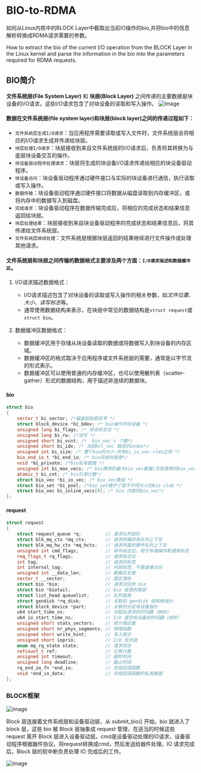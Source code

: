# BIO-to-RDMA
如何从Linux内核中的BLOCK Layer中截取出当前IO操作的bio,并将bio中的信息解析转换成RDMA请求需要的参数。

How to extract the bio of the current I/O operation from the BLOCK Layer in the Linux kernel and parse the information in the bio into the parameters required for RDMA requests.

## BIO简介
**文件系统层(File System Layer)** 和 **块层(Block Layer)** 之间传递的主要数据是块设备的I/O请求。这些I/O请求包含了对块设备的读取和写入操作。
![image](https://github.com/fusemen/BIO-to-RDMA/assets/122666739/6c166fca-3c50-4fd8-812b-a3f93702cffb)

#### 数据在文件系统层(file system layer)和块层(block layer)之间的传递过程如下：
-	`文件系统层生成I/O请求`：当应用程序需要读取或写入文件时，文件系统层会将相应的I/O请求生成并传递给块层。
-	`块层处理I/O请求`：块层接收到来自文件系统层的I/O请求后，负责将其转换为与底层块设备交互的操作。
- `块设备驱动程序处理请求`：块层将生成的块设备I/O请求传递给相应的块设备驱动程序。
-	`块设备访问`：块设备驱动程序通过硬件接口与实际的块设备进行通信，执行读取或写入操作。
-	`数据传输`：块设备驱动程序通过硬件接口将数据从磁盘读取到内存缓冲区，或将内存中的数据写入到磁盘。
-	`完成请求`：块设备驱动程序在数据传输完成后，将相应的完成状态和结果信息返回给块层。
-	`块层处理结果`：块层接收到来自块设备驱动程序的完成状态和结果信息后，将其传递给文件系统层。
-	`文件系统层继续处理`：文件系统层根据块层返回的结果继续进行文件操作或处理其他请求。

#### 文件系统层和块层之间传输的数据格式主要涉及两个方面：`I/O请求描述和数据缓冲区`。
1. I/O请求描述数据格式：
   - I/O请求描述包含了对块设备的读取或写入操作的相关参数，如*文件位置、大小、读写标志*等。
   - 通常使用数据结构来表示，在块层中常见的数据结构是`struct request`或`struct bio`。

2. 数据缓冲区数据格式：
   - 数据缓冲区用于存储从块设备读取的数据或将数据写入到块设备的内存区域。
   - 数据缓冲区的格式取决于应用程序或文件系统层的需要，通常是以字节流的形式表示。
   - 数据缓冲区可以使用普通的内存缓冲区，也可以使用散列表（scatter-gather）形式的数据结构，用于描述非连续的数据块。

#### bio
```cpp
struct bio
{
    sector_t bi_sector; /*磁盘起始扇区号 */
    struct block_device *bi_bdev; /* bio操作的块设备 */
    unsigned long bi_flags; /* 状态标志位 */
    unsigned long bi_rw; /*读写 */
    unsigned short bi_vcnt; /*  bio_vec's 个数*/
    unsigned short bi_idx; /* 当前bvl_vec 数组的index*/
    unsigned int bi_size; /* 整个bio的大小:所有bi_io_vec->len之和 */
    bio_end_io_t *bi_end_io; /* bio完成时调用*/
    void *bi_private; /*bio私有数据 */
    unsigned int bi_max_vecs; /* bio携带的最大bio_vec数量(实际使用的bio_vec由bi_vcnt表示) */
    atomic_t bi_cnt; /* bio引用计数*/
    struct bio_vec *bi_io_vec; /* bio_vec数组 */
    struct bio_set *bi_pool; /*bio_set维护了若干不同大小的bio slab */
    struct bio_vec bi_inline_vecs[0]; /* bio 内嵌的bio_vec*/
};
```

#### request
```cpp
struct request
{
    struct request_queue *q;         // 请求队列指针
    struct blk_mq_ctx *mq_ctx;       // 请求所属的多队列上下文
    struct blk_mq_hw_ctx *mq_hctx;   // 请求所属的硬件队列上下文
    unsigned int cmd_flags;          // 命令标志位，用于存储操作和通用标志
    req_flags_t rq_flags;            // 请求标志位
    int tag;                         // 请求的标签
    int internal_tag;                // 内部标签，不要直接访问
    unsigned int __data_len;         // 数据总长度
    sector_t __sector;               // 扇区游标
    struct bio *bio;                 // 请求对应的 bio
    struct bio *biotail;             // bio 链表的尾部
    struct list_head queuelist;      // 队列链表
    struct gendisk *rq_disk;         // 关联的 gendisk 结构体指针
    struct block_device *part;       // 关联的分区块设备指针
    u64 start_time_ns;               // 分配此请求的时间戳（纳秒）
    u64 io_start_time_ns;            // I/O 提交给设备的时间戳（纳秒）
    unsigned short stats_sectors;    // 统计扇区数
    unsigned short nr_phys_segments; // 物理段数
    unsigned short write_hint;       // 写入提示
    unsigned short ioprio;           // I/O 优先级
    enum mq_rq_state state;          // 请求状态
    refcount_t ref;                  // 引用计数
    unsigned int timeout;            // 超时时间
    unsigned long deadline;          // 截止时间
    rq_end_io_fn *end_io;            // 完成回调函数
    void *end_io_data;               // 完成回调函数的私有数据
};
```

### BLOCK框架
![image](https://github.com/fusemen/BIO-to-RDMA/assets/122666739/58bf8b19-e05c-4380-9726-85e3212a6a75)

Block 层连接着文件系统层和设备驱动层，从 submit_bio() 开始，bio 就进入了 block 层，这些 bio 被 Block 层抽象成 request 管理，在适当的时候这些 request 离开 Block 层进入设备驱动层。cmd是设备驱动处理的IO请求，设备驱动程序根据器件协议，将request转换成cmd，然后发送给器件处理。IO 请求完成后，Block 层的软中断负责处理 IO 完成后的工作。

![image](https://github.com/fusemen/BIO-to-RDMA/assets/122666739/e1c9bdb0-54a5-475c-ac2b-088fc9f52b36)

###


